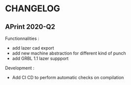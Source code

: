 # CHANGELOG

## APrint 2020-Q2

Functionnalities :

* add lazer cad export
* add new machine abstraction for different kind of punch
* add GRBL 1.1 lazer suppport


Development :

* Add CI CD to perform automatic checks on compilation

